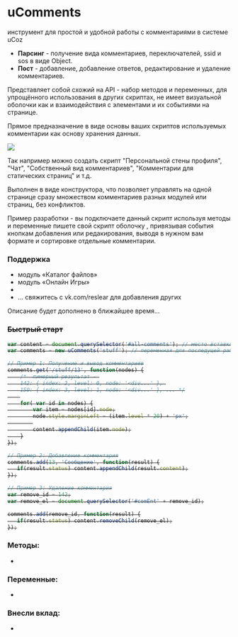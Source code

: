 # uComments

инструмент для простой и удобной работы с комментариями в системе uCoz
- **Парсинг** - получение вида комментариев, переключателей, ssid и sos в виде Object.
- **Пост** - добавление, добавление ответов, редактирование и удаление комментариев.

Представляет собой схожий на API - набор методов и переменных, для упрощённого использования в других скриптах, не имеет визуальной оболочки как и взаимодействия с элементами и их событиями на странице.

Прямое предназначение в виде основы ваших скриптов используемых комментарии как основу хранения данных.

![](https://reslear.github.io/img/ucomments-p1.png)

Так например можно создать скрипт "Персональной стены профиля", "Чат", "Собственный вид комментариев", "Комментарии для статических страниц" и т.д.

Выполнен в виде конструктора, что позволяет управлять на одной странице сразу множеством комментариев разных модулей или страниц, без конфликтов.

Пример разработки - вы подключаете данный скрипт используя методы и переменные пишете свой скрипт оболочку , привязывая события кнопкам добавления или редакирования, выводя в нужном вам формате и сортировке отдельные комментарии.

<h3 id="support">Поддержка</h3>
<ul>
<li>модуль «Каталог файлов»</li>
<li>модуль «Онлайн Игры»</li>
<li></li>
<li>... свяжитесь с vk.com/reslear для добавления других</li>
</ul>

Описание будет дополнено в ближайшее время...
<s>
### Быстрый старт 


```javascript
var content = document.querySelector('#all-comments'); // место вставки комментариев
var comments = new uComments('stuff'); // переменная для последущей работы с классом

// Пример 1: Получение и вывод комментариев
comments.get('/stuff/13', function(nodes) {
	/*  пимерный результат - 
    142: { index: 2, level: 0, node: '<div...' }, 
    150: { index: 3, level: 1, node: '<div...' }, ... */
    
    for( var id in nodes) {
    	var item = nodes[id].node;
        node.style.marginLeft = (item.level * 20) + 'px';
        
    	content.appendChild(item.node);
    }
});

// Пример 2: Добавление комментария
comments.add(13, 'Сообщение', function(result) {
   if(result.status) content.appendChild(result.content);
});

// Пример 3: Удаление комментария
var remove_id = 142;
var remove_el = document.querySelector('#comEnt' + remove_id);

comments.add(remove_id, function(result) {
   if(result.status) content.removeChild(remove_el);
});
```

</s>



### Методы:
-
### Переменные:

-

### Внесли вклад:

-
